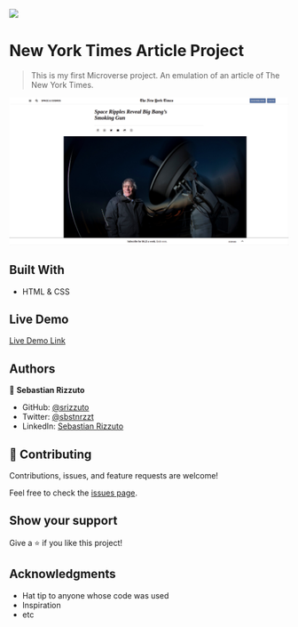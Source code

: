 ![](https://img.shields.io/badge/Microverse-blueviolet)

# New York Times Article Project

> This is my first Microverse project. An emulation of an article of The New York Times.

![screenshot](/img/nyta-screenshot.png)

## Built With

- HTML & CSS

## Live Demo

[Live Demo Link](https://srizzuto.github.io/NYTArticle/)

## Authors

👤 **Sebastian Rizzuto**

- GitHub: [@srizzuto](https://github.com/srizzuto)
- Twitter: [@sbstnrzzt](https://twitter.com/sbstnrzzt)
- LinkedIn: [Sebastian Rizzuto](https://www.linkedin.com/in/srizzuto/)

## 🤝 Contributing

Contributions, issues, and feature requests are welcome!

Feel free to check the [issues page](https://github.com/srizzuto/NYTArticle/issues).

## Show your support

Give a ⭐️ if you like this project!

## Acknowledgments

- Hat tip to anyone whose code was used
- Inspiration
- etc

